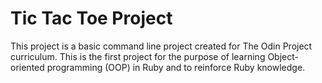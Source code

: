 # Tic Tac Toe Project

This project is a basic command line project created for The Odin Project curriculum. This is the first project for the purpose of learning Object-oriented programming (OOP) in Ruby and to reinforce Ruby knowledge. 
